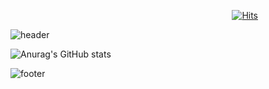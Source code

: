&#160;&#160;&#160;&#160;&#160;&#160;&#160;&#160;&#160;&#160;&#160;&#160;&#160;&#160;&#160;&#160;&#160;&#160;&#160;&#160;&#160;&#160;&#160;&#160;&#160;&#160;&#160;&#160;&#160;&#160;&#160;&#160;&#160;&#160;&#160;&#160;&#160;&#160;&#160;&#160;&#160;&#160;&#160;&#160;&#160;&#160;&#160;&#160;&#160;&#160;&#160;&#160;&#160;&#160;&#160;&#160;&#160;&#160;&#160;&#160;&#160;&#160;&#160;&#160;&#160;&#160;&#160;&#160;&#160;&#160;&#160;&#160;&#160;&#160;&#160;&#160;&#160;&#160;&#160;&#160;&#160;&#160;&#160;&#160;&#160;&#160;&#160;&#160;&#160;&#160;[![Hits](https://hits.seeyoufarm.com/api/count/incr/badge.svg?url=https%3A%2F%2Fgithub.com%2F%2508CH0I-HANNA%2Fhit-counter&count_bg=%234310DF&title_bg=%23DF2929&icon=github.svg&icon_color=%2300F9FF&title=hits&edge_flat=false)](https://hits.seeyoufarm.com)

![header](https://capsule-render.vercel.app/api?type=venom&height=200&text=I%20am%20Choi_Hanna.&fontSize=70&color=0:8871e5,100:b678c4&stroke=b678c4)


   ![Anurag's GitHub stats](https://github-readme-stats.vercel.app/api?username=CH0I-HANNA&show_icons=true&theme=radical)


![footer](https://capsule-render.vercel.app/api?type=waving&height=200&color=gradient&text=Thank%20You!&section=footer&reversal=true&descAlign=65&descAlignY=12&animation=fadeIn&desc=adfsdfff&descSize=8&fontAlignY=67&fontColor=000000)





<!--[![Top Langs](https://github-readme-stats.vercel.app/api/top-langs/?username=CH0I-HANNA&layout=donut)](https://github.com/anuraghazra/github-readme-stats)   ![Anurag's GitHub stats](https://github-readme-stats.vercel.app/api?username=anuraghazra&show_icons=true&theme=transparent)--!>


<!-- <picture>
  <source
    srcset="https://github-readme-stats.vercel.app/api?username=anuraghazra&show_icons=true&theme=dark"
    media="(prefers-color-scheme: dark)"
  />
  <source
    srcset="https://github-readme-stats.vercel.app/api?username=anuraghazra&show_icons=true"
    media="(prefers-color-scheme: light), (prefers-color-scheme: no-preference)"
  />
  <img src="https://github-readme-stats.vercel.app/api?username=anuraghazra&show_icons=true" />
</picture> 
--!>
